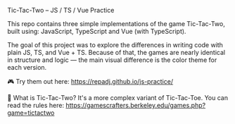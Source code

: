 Tic-Tac-Two – JS / TS / Vue Practice

This repo contains three simple implementations of the game Tic-Tac-Two, built using: JavaScript, TypeScript
and Vue (with TypeScript).

The goal of this project was to explore the differences in writing code with plain JS, TS, and Vue + TS. 
Because of that, the games are nearly identical in structure and logic — the main visual difference is the color theme for each version.

🎮 Try them out here: https://repadj.github.io/js-practice/

🧠 What is Tic-Tac-Two?
It's a more complex variant of Tic-Tac-Toe. You can read the rules here:
https://gamescrafters.berkeley.edu/games.php?game=tictactwo
